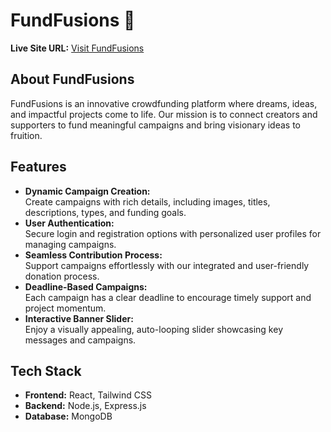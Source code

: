 
# FundFusions 🌟  
**Live Site URL:** [Visit FundFusions](https://fundfusions.netlify.app/)

## About FundFusions  
FundFusions is an innovative crowdfunding platform where dreams, ideas, and impactful projects come to life. 
Our mission is to connect creators and supporters to fund meaningful campaigns and bring visionary ideas to fruition.

## Features  
- **Dynamic Campaign Creation:**  
  Create campaigns with rich details, including images, titles, descriptions, types, and funding goals.  
- **User Authentication:**  
  Secure login and registration options with personalized user profiles for managing campaigns.  
- **Seamless Contribution Process:**  
  Support campaigns effortlessly with our integrated and user-friendly donation process.  
- **Deadline-Based Campaigns:**  
  Each campaign has a clear deadline to encourage timely support and project momentum.  
- **Interactive Banner Slider:**  
  Enjoy a visually appealing, auto-looping slider showcasing key messages and campaigns.  

## Tech Stack  
- **Frontend:** React, Tailwind CSS  
- **Backend:** Node.js, Express.js  
- **Database:** MongoDB  
